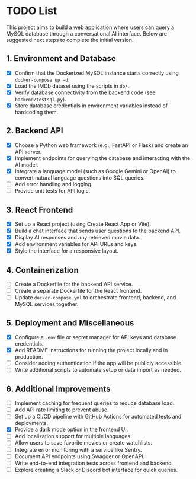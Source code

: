 # TODO List

This project aims to build a web application where users can query a MySQL database through a conversational AI interface. Below are suggested next steps to complete the initial version.

## 1. Environment and Database

- [x] Confirm that the Dockerized MySQL instance starts correctly using `docker-compose up -d`.
- [x] Load the IMDb dataset using the scripts in `db/`.
- [x] Verify database connectivity from the backend code (see `backend/testsql.py`).
- [x] Store database credentials in environment variables instead of hardcoding them.

## 2. Backend API

- [X] Choose a Python web framework (e.g., FastAPI or Flask) and create an API server.
- [X] Implement endpoints for querying the database and interacting with the AI model.
- [X] Integrate a language model (such as Google Gemini or OpenAI) to convert natural language questions into SQL queries.
- [ ] Add error handling and logging.
- [ ] Provide unit tests for API logic.

## 3. React Frontend

- [x] Set up a React project (using Create React App or Vite).
- [x] Build a chat interface that sends user questions to the backend API.
- [x] Display AI responses and any retrieved movie data.
- [x] Add environment variables for API URLs and keys.
- [x] Style the interface for a responsive layout.

## 4. Containerization

- [ ] Create a Dockerfile for the backend API service.
- [ ] Create a separate Dockerfile for the React frontend.
- [ ] Update `docker-compose.yml` to orchestrate frontend, backend, and MySQL services together.

## 5. Deployment and Miscellaneous

- [x] Configure a `.env` file or secret manager for API keys and database credentials.
- [x] Add README instructions for running the project locally and in production.
- [ ] Consider adding authentication if the app will be publicly accessible.
- [ ] Write additional scripts to automate setup or data import as needed.

## 6. Additional Improvements

- [ ] Implement caching for frequent queries to reduce database load.
- [ ] Add API rate limiting to prevent abuse.
- [ ] Set up a CI/CD pipeline with GitHub Actions for automated tests and deployments.
- [x] Provide a dark mode option in the frontend UI.
- [ ] Add localization support for multiple languages.
- [ ] Allow users to save favorite movies or create watchlists.
- [ ] Integrate error monitoring with a service like Sentry.
- [ ] Document API endpoints using Swagger or OpenAPI.
- [ ] Write end-to-end integration tests across frontend and backend.
- [ ] Explore creating a Slack or Discord bot interface for quick queries.
